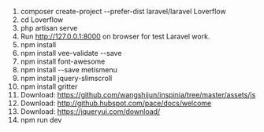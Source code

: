1.	composer create-project --prefer-dist laravel/laravel Loverflow
2.	cd Loverflow
3.	php artisan serve
4.	Run http://127.0.0.1:8000 on browser for test Laravel work.
5.	npm install
6.	npm install vee-validate --save
7.	npm install font-awesome
8.	npm install --save metismenu
9.	npm install jquery-slimscroll
10.	npm install gritter
11.	Download: https://github.com/wangshijun/inspinia/tree/master/assets/js
12.	Download: http://github.hubspot.com/pace/docs/welcome
13.	Download: https://jqueryui.com/download/
14.	npm run dev
